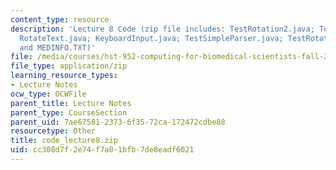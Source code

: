 ```yaml
---
content_type: resource
description: 'Lecture 8 Code (zip file includes: TestRotation2.java; TestVector2.java;
  RotateText.java; KeyboardInput.java; TestSimpleParser.java; TestRotation.java; TestVector.java;
  and MEDINFO.TXT)'
file: /media/courses/hst-952-computing-for-biomedical-scientists-fall-2002/cc308d7f2e74f7a01bfb7de8eadf6021_code_lecture8.zip
file_type: application/zip
learning_resource_types:
- Lecture Notes
ocw_type: OCWFile
parent_title: Lecture Notes
parent_type: CourseSection
parent_uid: 7ae67581-2373-6f35-72ca-172472cdbe88
resourcetype: Other
title: code_lecture8.zip
uid: cc308d7f-2e74-f7a0-1bfb-7de8eadf6021
---
```

